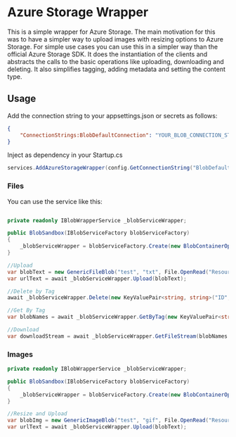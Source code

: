 # Azure Storage Wrapper

This is a simple wrapper for Azure Storage. The main motivation for this was to have a simpler way to upload images with resizing options to Azure Storage.
For simple use cases you can use this in a simpler way than the official Azure Storage SDK.
It does the instantiation of the clients and abstracts the calls to the basic operations like uploading, downloading and
deleting. It also simplifies tagging, adding metadata and setting the content type.


## Usage

Add the connection string to your appsettings.json or secrets as follows:

```json
{
    "ConnectionStrings:BlobDefaultConnection": "YOUR_BLOB_CONNECTION_STRING"
}
```

Inject as dependency in your Startup.cs

```csharp
services.AddAzureStorageWrapper(config.GetConnectionString("BlobDefaultConnection"));
```

### Files

You can use the service like this:

```csharp

private readonly IBlobWrapperService _blobServiceWrapper;

public BlobSandbox(IBlobServiceFactory blobServiceFactory)
{
    _blobServiceWrapper = blobServiceFactory.Create(new BlobContainerOptions("WrapperTest", PublicAccessType.Blob));
}

//Upload
var blobText = new GenericFileBlob("test", "txt", File.OpenRead("Resources\\test.txt"), "AzureStorageWrapper");
var urlText = await _blobServiceWrapper.Upload(blobText);

//Delete by Tag
await _blobServiceWrapper.Delete(new KeyValuePair<string, string>("ID","1234"));

//Get By Tag
var blobNames = await _blobServiceWrapper.GetByTag(new KeyValuePair<string, string>("ID", "1234"));

//Download
var downloadStream = await _blobServiceWrapper.GetFileStream(blobNames.First().Name);
```

### Images


```csharp
private readonly IBlobWrapperService _blobServiceWrapper;

public BlobSandbox(IBlobServiceFactory blobServiceFactory)
{
    _blobServiceWrapper = blobServiceFactory.Create(new BlobContainerOptions("WrapperTest", PublicAccessType.Blob));
}

//Resize and Upload 
var blobImg = new GenericImageBlob("test", "gif", File.OpenRead("Resources\\test.gif"), "AzureStorageWrapper", new ResizeImageStrategy(200, 0));
var urlText = await _blobServiceWrapper.Upload(blobText);
```


